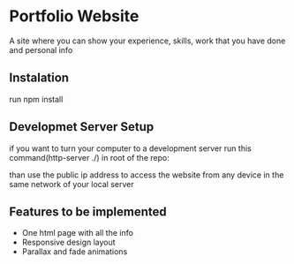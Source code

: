 # Portfolio Website

A site where you can show your experience, skills, work that you have done and personal info

## Instalation

run npm install

## Developmet Server Setup

if you want to turn your computer to a development server run this command(http-server ./) in root of the repo:

than use the public ip address to access the website from any device in the same network of your local server

## Features to be implemented

- One html page with all the info
- Responsive design layout
- Parallax and fade animations
